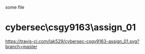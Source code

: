 some file
# cybersec\csgy9163\assign_01

https://travis-ci.com/lak529/cybersec-csgy9163-assign_01.svg?branch=master

